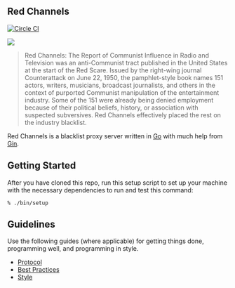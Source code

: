 Red Channels
---

[![Circle CI](https://circleci.com/gh/lunchtime-labs/redchannels.svg?style=shield&circle-token=f4a71c31976d9606177bc5ae893ed0dad6a54043)](https://circleci.com/gh/lunchtime-labs/redchannels)

![](https://upload.wikimedia.org/wikipedia/commons/8/84/RedChannelsCover.jpg)

> Red Channels: The Report of Communist Influence in Radio and Television was an anti-Communist tract published in the United States at the start of the Red Scare. Issued by the right-wing journal Counterattack on June 22, 1950, the pamphlet-style book names 151 actors, writers, musicians, broadcast journalists, and others in the context of purported Communist manipulation of the entertainment industry. Some of the 151 were already being denied employment because of their political beliefs, history, or association with suspected subversives. Red Channels effectively placed the rest on the industry blacklist.

Red Channels is a blacklist proxy server written in [Go](http://golang.org/) with much help from [Gin](https://github.com/gin-gonic/gin).

## Getting Started

After you have cloned this repo, run this setup script to set up your machine
with the necessary dependencies to run and test this command:

    % ./bin/setup

## Guidelines

Use the following guides (where applicable) for getting things done, programming well, and
programming in style.

* [Protocol](http://github.com/thoughtbot/guides/blob/master/protocol)
* [Best Practices](http://github.com/thoughtbot/guides/blob/master/best-practices)
* [Style](http://github.com/thoughtbot/guides/blob/master/style)
